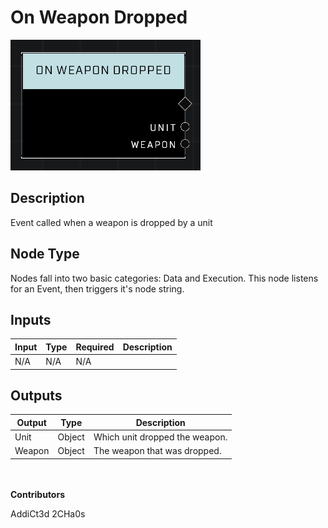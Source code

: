 # On Weapon Dropped
![alt text](../../../.gitbook/assets/on-weapon-dropped.png)
## Description
Event called when a weapon is dropped by a unit

## Node Type
Nodes fall into two basic categories: Data and Execution. This node listens for an Event, then triggers it's node string.

## Inputs
| Input | Type | Required | Description |
|------------------|------------------|----------|--------------------------------------------------------------|
| N/A | N/A | N/A | |

## Outputs
| Output | Type | Description |
|------------------|------------------|--------------------------------------------------------------|
| Unit | Object | Which unit dropped the weapon.|
| Weapon | Object | The weapon that was dropped.|

\
\
**Contributors**

AddiCt3d 2CHa0s
